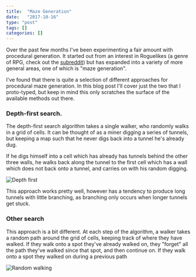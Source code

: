 ```yaml
---
title:  "Maze Generation"
date:   "2017-10-16"
type: "post"
tags: []
categories: []
---
```


Over the past few months I've been experimenting a fair amount with procedural generation. It started out from an interest in Roguelikes (a genre of RPG, check out the [subreddit](www.reddit.com/r/roguelikedev)) but has expanded into a variety of more general areas, one of which is "maze generation".

I've found that there is quite a selection of different approaches for procedural maze generation. In this blog post I'll cover just the two that I proto-typed, but keep in mind this only scratches the surface of the available methods out there.

### Depth-first search.

The depth-first search algorithm takes a single walker, who randomly walks in a grid of cells. It can be thought of as a miner digging a series of tunnels, but keeping a map such that he never digs back into a tunnel he's already dug.

If he digs himself into a cell which has already has tunnels behind the other three walls, he walks back along the tunnel to the first cell which has a wall which does not back onto a tunnel, and carries on with his random digging.

![Depth first](/img/maze_generation/depth_1.gif)

This approach works pretty well, however has a tendency to produce long tunnels with little branching, as branching only occurs when longer tunnels get stuck.

### Other search

This approach is a bit different. At each step of the algorithm, a walker takes a random path around the grid of cells, keeping track of where they have walked. If they walk onto a spot they've already walked on, they "forget" all the path they've walked since that spot, and then continue on. If they walk onto a spot they walked on during a previous path 

![Random walking](/img/maze_generation/walk_1.gif)